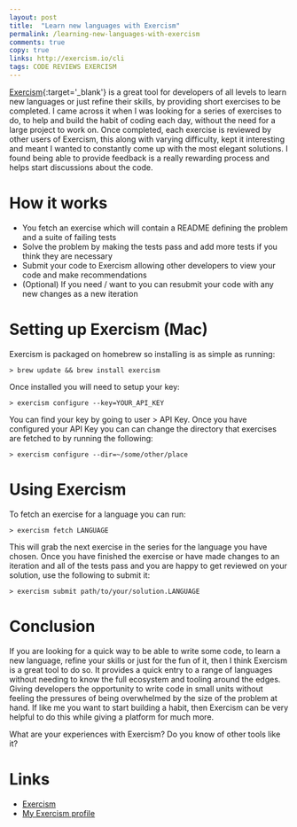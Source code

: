 ```yaml
---
layout: post
title:  "Learn new languages with Exercism"
permalink: /learning-new-languages-with-exercism
comments: true
copy: true
links: http://exercism.io/cli
tags: CODE REVIEWS EXERCISM
---
```


[Exercism](http://exercism.io/){:target='_blank'} is a great tool for developers of all levels to learn new languages or just refine their skills, by providing short exercises to be completed. I came across it when I was looking for a series of exercises to do, to help and build the habit of coding each day, without the need for a large project to work on. <!--excerpt_separator--> Once completed, each exercise is reviewed by other users of Exercism, this along with varying difficulty, kept it interesting and meant I wanted to constantly come up with the most elegant solutions. I found being able to provide feedback is a really rewarding process and helps start discussions about the code.

<!-- who what when why how -->

# How it works

 - You fetch an exercise which will contain a README defining the problem and a suite of failing tests
 - Solve the problem by making the tests pass and add more tests if you think they are necessary
 - Submit your code to Exercism allowing other developers to view your code and make recommendations
 - (Optional) If you need / want to you can resubmit your code with any new changes as a new iteration

# Setting up Exercism (Mac)

Exercism is packaged on homebrew so installing is as simple as running:

~~~
> brew update && brew install exercism
~~~

Once installed you will need to setup your key:

~~~
> exercism configure --key=YOUR_API_KEY
~~~

You can find your key by going to user > API Key. Once you have configured your API Key you can can change the directory that exercises are fetched to by running the following:

~~~
> exercism configure --dir=~/some/other/place
~~~

# Using Exercism

To fetch an exercise for a language you can run:

~~~
> exercism fetch LANGUAGE
~~~

This will grab the next exercise in the series for the language you have chosen. Once you have finished the exercise or have made changes to an iteration and all of the tests pass and you are happy to get reviewed on your solution, use the following to submit it:

~~~
> exercism submit path/to/your/solution.LANGUAGE
~~~  

# Conclusion

If you are looking for a quick way to be able to write some code, to learn a new language, refine your skills or just for the fun of it, then I think Exercism is a great tool to do so. It provides a quick entry to a range of languages without needing to know the full ecosystem and tooling around the edges. Giving developers the opportunity to write code in small units without feeling the pressures of being overwhelmed by the size of the problem at hand. If like me you want to start building a habit, then Exercism can be very helpful to do this while giving a platform for much more.

What are your experiences with Exercism? Do you know of other tools like it?

# Links
 - [Exercism](http://exercism.io/)
 - [My Exercism profile](http://exercism.io/mattphillips)  
